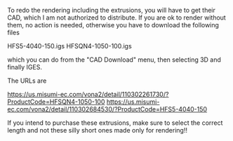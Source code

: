 
To redo the rendering including the extrusions, you will have to get their CAD, which I am not authorized to distribute.
If you are ok to render without them, no action is needed, otherwise you have to download the following files

HFS5-4040-150.igs
HFSQN4-1050-100.igs

which you can do from the "CAD Download" menu, then selecting 3D and finally IGES.

The URLs are

https://us.misumi-ec.com/vona2/detail/110302261730/?ProductCode=HFSQN4-1050-100
https://us.misumi-ec.com/vona2/detail/110302684530/?ProductCode=HFS5-4040-150

If you intend to purchase these extrusions, make sure to select the correct length and not these silly short ones made only
for rendering!!
